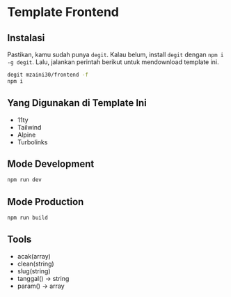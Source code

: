 # Template Frontend

## Instalasi

Pastikan, kamu sudah punya `degit`. Kalau belum, install `degit` dengan `npm i -g degit`. Lalu, jalankan perintah berikut untuk mendownload template ini.

```bash
degit mzaini30/frontend -f
npm i
```

## Yang Digunakan di Template Ini

- 11ty
- Tailwind
- Alpine
- Turbolinks

## Mode Development

```bash
npm run dev
```

## Mode Production

```bash
npm run build
```

## Tools

- acak(array)
- clean(string)
- slug(string)
- tanggal() -> string
- param() -> array